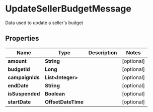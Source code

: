 

# UpdateSellerBudgetMessage

Data used to update a seller's budget

## Properties

| Name | Type | Description | Notes |
|------------ | ------------- | ------------- | -------------|
|**amount** | **String** |  |  [optional] |
|**budgetId** | **Long** |  |  [optional] |
|**campaignIds** | **List&lt;Integer&gt;** |  |  [optional] |
|**endDate** | **String** |  |  [optional] |
|**isSuspended** | **Boolean** |  |  [optional] |
|**startDate** | **OffsetDateTime** |  |  [optional] |



